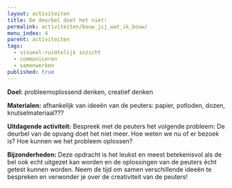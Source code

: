 ```yaml
---
layout: activiteiten
title: De deurbel doet het niet!
permalink: activiteiten/bouw_jij_wat_ik_bouw/
menu_index: 4
parent: activiteiten
tags:
  - visueel-ruimtelijk inzicht
  - communiceren
  - samenwerken
published: true
---
```


**Doel:** probleemoplossend denken, creatief denken

**Materialen:** afhankelijk van ideeën van de peuters: papier, potloden, dozen, knutselmateriaal???

**Uitdagende activiteit:** Bespreek met de peuters het volgende probleem: De deurbel van de opvang doet het niet meer. Hoe weten we nu of er bezoek is? Hoe kunnen we het probleem oplossen?

**Bijzonderheden:** Deze opdracht is het leukst en meest betekenisvol als de bel ook echt uitgezet kan worden en de oplossingen van de peuters ècht getest kunnen worden. Neem de tijd om samen verschillende ideeën te bespreken en verwonder je over de creativiteit van de peuters!